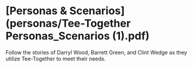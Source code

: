 # [Personas & Scenarios](personas/Tee-Together Personas_Scenarios (1).pdf)
Follow the stories of Darryl Wood, Barrett Green, and Clint Wedge as they utilize Tee-Together to meet their needs.
